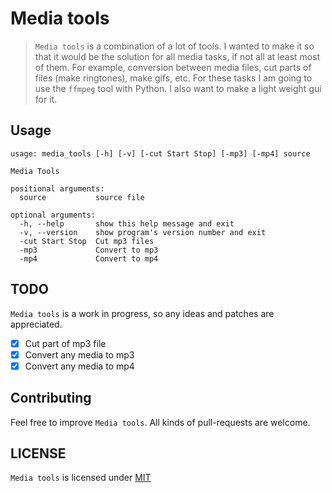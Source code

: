 # Media tools

> `Media tools` is a combination of a lot of tools. I wanted to make it so that it
> would be the solution for all media tasks, if not all at least most of
> them. For example, conversion between media files, cut parts of files (make ringtones), make
> gifs, etc. For these tasks I am going to use the `ffmpeg` tool with Python. I also
> want to make a light weight gui for it.

Usage
-----

```
usage: media_tools [-h] [-v] [-cut Start Stop] [-mp3] [-mp4] source

Media Tools

positional arguments:
  source           source file

optional arguments:
  -h, --help       show this help message and exit
  -v, --version    show program's version number and exit
  -cut Start Stop  Cut mp3 files
  -mp3             Convert to mp3
  -mp4             Convert to mp4
```

TODO
----

`Media tools` is a work in progress, so any ideas and patches are appreciated.

* [x] Cut part of mp3 file
* [x] Convert any media to mp3
* [x] Convert any media to mp4

Contributing
------------

Feel free to improve `Media tools`. All kinds of pull-requests are welcome.

LICENSE
------

`Media tools` is licensed under 
[MIT](https://github.com/nagracks/media_tools/blob/master/LICENSE)

